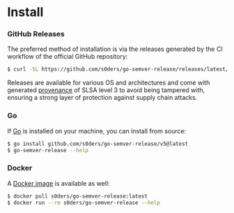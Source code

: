 # Install

### GitHub Releases

The preferred method of installation is via the releases generated by the CI workflow of the official GitHub repository:

```bash
$ curl -SL https://github.com/s0ders/go-semver-release/releases/latest/download/go-semver-release-linux-amd64 -o ./go-semver-release && chmod +x ./go-semver-release
```

Releases are available for various OS and architectures and come with generated [provenance](https://slsa.dev/spec/v1.0/provenance) of SLSA level 3 to avoid being tampered with, ensuring a strong layer of protection against supply chain attacks.

### Go

If [Go](https://go.dev) is installed on your machine, you can install from source:

```bash
$ go install github.com/s0ders/go-semver-release/v5@latest
$ go-semver-release --help
```

### Docker

A [Docker image](https://hub.docker.com/r/s0ders/go-semver-release/tags) is available as well:

```bash
$ docker pull s0ders/go-semver-release:latest
$ docker run --rm s0ders/go-semver-release --help
```
